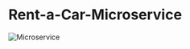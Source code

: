 # Rent-a-Car-Microservice

![Microservice](https://user-images.githubusercontent.com/85520902/236564640-e50f997e-951e-4b9e-aada-e6aa6825d0f2.png)
